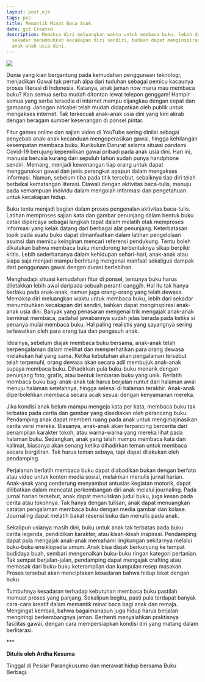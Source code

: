 ```yaml
---
layout: post.njk
tags: pos
title: Memantik Minat Baca Anak
date: git Created
description: Memaksa diri meluangkan waktu untuk membaca buku, lebih dari
  sekadar menumbuhkan kecakapan diri sendiri, bahkan dapat menginspirasi
  anak-anak usia dini.
---
```

<!--StartFragment-->

![](/images/uploads/img_20210509_154338.jpg)



Dunia yang kian bergantung pada kemudahan penggunaan teknologi, menjadikan Gawai tak pernah alpa dari tuduhan sebagai pemicu kacaunya proses literasi di Indonesia. Katanya, anak jaman now mana mau membaca buku? Kan semua serba mudah ditonton lewat telepon genggam! Hampir semua yang serba tersedia di internet mampu dijangkau dengan cepat dan gampang. Jaringan nirkabel telah mudah didapatkan oleh publik untuk mengakses internet. Tak terkecuali anak-anak usia dini yang kini akrab dengan beragam sumber kesenangan di ponsel pintar.

Fitur games online dan sajian video di YouTube sering dinilai sebagai penyebab anak-anak kecanduan mengoperasikan gawai, hingga kehilangan kesempatan membaca buku. Kurikulum Darurat selama situasi pandemi Covid-19 berujung kepemilikan gawai pribadi pada anak usia dini. Hari ini, manusia berusia kurang dari sepuluh tahun sudah punya handphone sendiri. Memang, menjadi kewenangan tiap orang untuk dapat menggunakan gawai dan jenis perangkat apapun dalam mengakses informasi. Namun, sebelum tiba pada titik tersebut, sebaiknya tiap diri telah berbekal kematangan literasi. Diawali dengan aktivitas baca-tulis, menuju pada kemampuan individu dalam mengolah informasi dan pengetahuan untuk kecakapan hidup.

Buku tentu menjadi bagian dalam proses pengenalan aktivitas baca-tulis. Latihan memproses sajian kata dan gambar penunjang dalam bentuk buku cetak dipercaya sebagai langkah tepat dalam melatih otak memproses informasi yang kelak datang dari berbagai alat penunjang. Keterbatasan topik pada suatu buku dapat dimanfaatkan dalam latihan pengelolaan asumsi dan memicu keinginan mencari referensi pendukung. Tentu boleh dikatakan bahwa membaca buku mendorong terbentuknya sikap berpikir kritis. Lebih sederhananya dalam kehidupan sehari-hari, anak-anak atau siapa saja menjadi mampu berhitung mengenai manfaat sekaligus dampak dari penggunaan gawai dengan durasi berlebihan.

Menghadapi situasi kemudahan fitur di ponsel, tentunya buku harus diletakkan lebih awal daripada sebuah peranti canggih. Hal itu tak hanya berlaku pada anak-anak, namun juga orang-orang yang telah dewasa. Memaksa diri meluangkan waktu untuk membaca buku, lebih dari sekadar menumbuhkan kecakapan diri sendiri, bahkan dapat menginspirasi anak-anak usia dini. Banyak yang penasaran mengenai trik mengajak anak-anak berminat membaca, padahal jawabannya sudah jelas berada pada ketika si penanya mulai membaca buku. Hal paling realistis yang sayangnya sering terlewatkan oleh para orang tua dan pengasuh anak.

Idealnya, sebelum diajak membaca buku bersama, anak-anak telah berpengalaman dalam melihat dan memperhatikan para orang dewasa melakukan hal yang sama. Ketika kebutuhan akan pengalaman tersebut telah terpenuhi, orang dewasa akan secara adil membujuk anak-anak supaya membaca buku. Dihadirkan pula buku-buku menarik dengan penunjang foto, grafis, atau bentuk lembaran buku yang unik. Berlatih membaca buku bagi anak-anak tak harus berjalan runtut dari halaman awal menuju halaman setelahnya, hingga selesai di halaman terakhir. Anak-anak diperbolehkan membaca secara acak sesuai dengan kenyamanan mereka.

Jika kondisi anak belum mampu mengeja kata per kata, membaca buku tak terbatas pada cerita dan gambar yang disediakan oleh perancang buku. Pendamping anak dapat memberi ruang pada anak untuk mengimajinasikan cerita versi mereka. Biasanya, anak-anak akan terpancing bercerita dari penampilan karakter tokoh, atau warna-warna yang mereka lihat pada halaman buku. Sedangkan, anak yang telah mampu membaca kata dan kalimat, biasanya akan senang ketika dihadirkan teman untuk membaca secara bergiliran. Tak harus teman sebaya, tapi dapat dilakukan oleh pendamping.

Perjalanan berlatih membaca buku dapat diabadikan bukan dengan berfoto atau video untuk konten media sosial, melainkan menulis jurnal harian. Anak-anak yang cenderung menyambut antusias kegiatan motorik, dapat dilibatkan dalam mencatat perkembangan diri anak melalui journaling. Pada jurnal harian tersebut, anak dapat menuliskan judul buku, juga kesan pada cerita atau tokohnya. Tak hanya dengan tulisan, anak dapat menuangkan catatan pengalaman membaca buku dengan media gambar dan kolase. Journaling dapat melatih bakat resensi buku dan menulis pada anak.

Sekalipun usianya masih dini, buku untuk anak tak terbatas pada buku cerita legenda, pendidikan karakter, atau kisah-kisah inspirasi. Pendamping dapat pula mengajak anak-anak memahami lingkungan sekitarnya melalui buku-buku ensiklopedia umum. Anak bisa diajak berkunjung ke tempat budidaya buah, sembari mengenalkan buku-buku ringan kategori pertanian. Tak sempat berjalan-jalan, pendamping dapat mengajak crafting atau memasak dari buku-buku keterampilan dan kumpulan resep masakan. Proses tersebut akan menciptakan kesadaran bahwa hidup lekat dengan buku.

Tumbuhnya kesadaran terhadap kebutuhan membaca buku pastilah memuat proses yang panjang. Sekalipun begitu, pasti pula terdapat banyak cara-cara kreatif dalam memantik minat baca bagi anak dan remaja. Mengingat kembali, bahwa bagaimanapun juga hidup harus berjalan mengiringi berkembangnya jaman. Berhenti menyalahkan praktisnya fasilitas gawai, dengan cara mempersiapkan kondisi diri yang matang dalam berliterasi.

\*\**



**Ditulis oleh Ardha Kesuma**

Tinggal di Pesisir Parangkusumo dan merawat hidup bersama Buku Berbagi.



<!--EndFragment-->